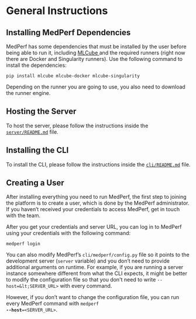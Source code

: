 # General Instructions 

## Installing MedPerf Dependencies

MedPerf has some dependencies that must be installed by the user before being able to run it, including [MLCube ](mlcubes/mlcubes.md#medperf-mlcubes)and the required runners (right now there are Docker and Singularity runners). Use the following command to install the dependencies:

```
pip install mlcube mlcube-docker mlcube-singularity
```

Depending on the runner you are going to use, you also need to download the runner engine. 

## Hosting the Server

To host the server, please follow the instructions inside the <code>[server/README.md](https://github.com/mlcommons/medperf/blob/main/server/README.md)</code> file.

## Installing the CLI

To install the CLI, please follow the instructions inside the <code>[cli/README.md](https://github.com/mlcommons/medperf/blob/main/cli/README.md)</code> file.

## Creating a User

After installing everything you need to run MedPerf, the first step to joining the platform is to create a user, which is done by the MedPerf administrator. If you haven’t received your credentials to access MedPerf, get in touch with the team.

After you get your credentials and server URL, you can log in to MedPerf using your credentials with the following command:

```
medperf login
```

You can also modify MedPerf’s `cli/medperf/config.py` file so it points to the development server (`server` variable) and you don’t need to provide additional arguments on runtime. For example, if you are running a server instance somewhere different from what the CLI expects, it might be better to modify the configuration file so that you don't need to write `--host=&lt;SERVER_URL>` with every command.

However, if you don’t want to change the configuration file, you can run every MedPerf command with <code>medperf <strong>--host</strong>=&lt;SERVER_URL></code>.
